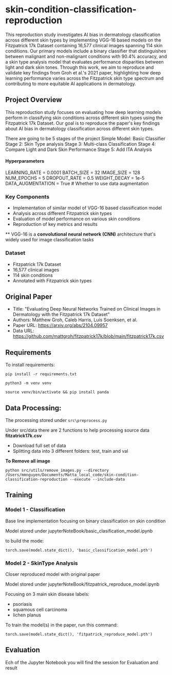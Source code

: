 # skin-condition-classification-reproduction
This reproduction study investigates AI bias in dermatology classification across different skin types by implementing VGG-16 based models on the Fitzpatrick 17k Dataset containing 16,577 clinical images spanning 114 skin conditions. Our primary models include a binary classifier that distinguishes between malignant and non-malignant conditions with 90.4% accuracy, and a skin type analysis model that evaluates performance disparities between light and dark skin tones. Through this work, we aim to reproduce and validate key findings from Groh et al.'s 2021 paper, highlighting how deep learning performance varies across the Fitzpatrick skin type spectrum and contributing to more equitable AI applications in dermatology.

## Project Overview
This reproduction study focuses on evaluating how deep learning models perform in classifying skin conditions across different skin types using the Fitzpatrick 17k Dataset. Our goal is to reproduce the paper's key findings about AI bias in dermatology classification across different skin types.

There are going to be 5 stages of the project
Simple Model: Basic Classifier  
Stage 2: Skin Type analysis
Stage 3: Multi-class Classification
Stage 4: Compare Light and Dark Skin Performance
Stage 5: Add ITA Analysis

#### Hyperparameters
LEARNING_RATE = 0.0001
BATCH_SIZE = 32
IMAGE_SIZE = 128
NUM_EPOCHS = 5
DROPOUT_RATE = 0.5
WEIGHT_DECAY = 1e-5
DATA_AUGMENTATION = True  # Whether to use data augmentation

### Key Components
- Implementation of similar model of VGG-16 based classification model
- Analysis across different Fitzpatrick skin types
- Evaluation of model performance on various skin conditions
- Reproduction of key metrics and results

** VGG-16 is a **convolutional neural network (CNN)** architecture that's widely used for image classification tasks

### Dataset
- Fitzpatrick 17k Dataset
- 16,577 clinical images
- 114 skin conditions
- Annotated with Fitzpatrick skin types

## Original Paper
- Title: "Evaluating Deep Neural Networks Trained on Clinical Images in Dermatology with the Fitzpatrick 17k Dataset"
- Authors: Matthew Groh, Caleb Harris, Luis Soenksen, et al.
- Paper URL: https://arxiv.org/abs/2104.09957
- Data URL: https://github.com/mattgroh/fitzpatrick17k/blob/main/fitzpatrick17k.csv

## Requirements

To install requirements:

```setup
pip install -r requirements.txt

python3 -m venv venv

source venv/bin/activate && pip install panda
```

## Data Processing:

The processing stored under ```src\preprocess.py```

Under src/data there are 2 functions to help processing source data **fitzatrick17k.csv**
- Download full set of data
- Splitting data into 3 different folders: test, train and val

**To Remove all image**

```
python src/utils/remove_images.py --directory /Users/mmnguyen/Documents/Matta_local_code/skin-condition-classification-reproduction --execute --include-data
```

## Training

### Model 1 - Classification
Base line implementation focusing on binary classification on skin condition

Model stored under jupyterNoteBook/basic_clasification_model.ipynb

to build the mode: 

```torch.save(model.state_dict(), 'basic_classification_model.pth')```

### Model 2 - SkinType Analysis

Closer reproduced model with original paper

Model stored under jupyterNoteBook/fitzpatrick_reproduce_model.ipynb

Focusing on 3 main skin disease labels:
- psoriasis
- squamous cell carcinoma
- lichen planus

To train the model(s) in the paper, run this command:

```torch.save(model.state_dict(), 'fitpatrick_reproduce_model.pth')```

## Evaluation

Ech of the Jupyter Notebook you will find the session for Evaluation and result

